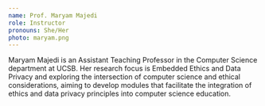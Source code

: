 ```yaml
---
name: Prof. Maryam Majedi
role: Instructor
pronouns: She/Her
photo: maryam.png
---
```


Maryam Majedi is an Assistant Teaching Professor in the Computer Science department at UCSB.  Her research focus is Embedded Ethics and Data Privacy and exploring the intersection of computer science and ethical considerations, aiming to develop modules that facilitate the integration of ethics and data privacy principles into computer science education.  
